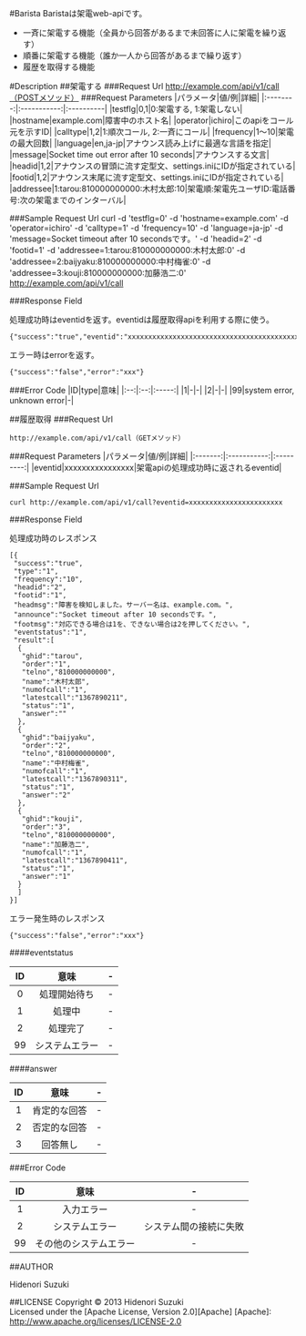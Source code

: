 #Barista
Baristaは架電web-apiです。
* 一斉に架電する機能（全員から回答があるまで未回答に人に架電を繰り返す）
* 順番に架電する機能（誰か一人から回答があるまで繰り返す）
* 履歴を取得する機能

#Description
##架電する
###Request Url
    http://example.com/api/v1/call（POSTメソッド）
###Request Parameters
|パラメータ|値/例|詳細|
|:--------:|:-----------:|:----------|
|testflg|0,1|0:架電する, 1:架電しない|
|hostname|example.com|障害中のホスト名|
|operator|ichiro|このapiをコール元を示すID|
|calltype|1,2|1:順次コール, 2:一斉にコール|
|frequency|1〜10|架電の最大回数|
|language|en,ja-jp|アナウンス読み上げに最適な言語を指定|
|message|Socket time out error after 10 seconds|アナウンスする文言|
|headid|1,2|アナウンスの冒頭に流す定型文、settings.iniにIDが指定されている|
|footid|1,2|アナウンス末尾に流す定型文、settings.iniにIDが指定されている|
|addressee|1:tarou:810000000000:木村太郎:10|架電順:架電先ユーザID:電話番号:次の架電までのインターバル|

###Sample Request Url
    curl -d 'testflg=0' -d 'hostname=example.com' -d 'operator=ichiro' -d 'calltype=1' -d 'frequency=10' 
    -d 'language=ja-jp' -d 'message=Socket timeout after 10 secondsです。' -d 'headid=2' -d 'footid=1' 
    -d 'addressee=1:tarou:810000000000:木村太郎:0' 
    -d 'addressee=2:baijyaku:810000000000:中村梅雀:0' 
    -d 'addressee=3:kouji:810000000000:加藤浩二:0' 
    http://example.com/api/v1/call

###Response Field  

処理成功時はeventidを返す。eventidは履歴取得apiを利用する際に使う。  

    {"success":"true","eventid":"xxxxxxxxxxxxxxxxxxxxxxxxxxxxxxxxxxxxxxxxxxxxxx"}
エラー時はerrorを返す。  

    {"success":"false","error":"xxx"}

###Error Code
|ID|type|意味|
|:--:|:--:|:-----:|
|1|-|-|
|2|-|-|
|99|system error, unknown error|-|

##履歴取得
###Request Url  

    http://example.com/api/v1/call（GETメソッド）  

###Request Parameters
|パラメータ|値/例|詳細|
|:-------:|:-----------:|:---------:|
|eventid|xxxxxxxxxxxxxxxx|架電apiの処理成功時に返されるeventid|

###Sample Request Url  

    curl http://example.com/api/v1/call?eventid=xxxxxxxxxxxxxxxxxxxxxxx
###Response Field

処理成功時のレスポンス

    [{
     "success":"true",
     "type":"1",
     "frequency":"10",
     "headid":"2",
     "footid":"1",
     "headmsg":"障害を検知しました。サーバー名は、example.com。",
     "announce":"Socket timeout after 10 secondsです。",
     "footmsg":"対応できる場合は1を、できない場合は2を押してください。",
     "eventstatus":"1",
     "result":[
      {
       "ghid":"tarou",
       "order":"1",
       "telno","810000000000",
       "name":"木村太郎",
       "numofcall":"1",
       "latestcall":"1367890211",
       "status":"1",
       "answer":""
      },
      {
       "ghid":"baijyaku",
       "order":"2",
       "telno","810000000000",
       "name":"中村梅雀",
       "numofcall":"1",
       "latestcall":"1367890311",
       "status":"1",
       "answer":"2"
      },
      {
       "ghid":"kouji",
       "order":"3",
       "telno","810000000000",
       "name":"加藤浩二",
       "numofcall":"1",
       "latestcall":"1367890411",
       "status":"1",
       "answer":"1"
      }
      ]
    }]

エラー発生時のレスポンス

    {"success":"false","error":"xxx"}

####eventstatus

|ID|意味|-|
|:--:|:-----:|:-:|
|0|処理開始待ち|-|
|1|処理中|-|
|2|処理完了|-|
|99|システムエラー|-|

####answer

|ID|意味|-|
|:--:|:-----:|:-:|
|1|肯定的な回答|-|
|2|否定的な回答|-|
|3|回答無し|-|

###Error Code

|ID|意味|-|
|:--:|:-----:|:-:|
|1|入力エラー|-|
|2|システムエラー|システム間の接続に失敗|
|99|その他のシステムエラー|-|

##AUTHOR

Hidenori Suzuki

##LICENSE
Copyright &copy; 2013 Hidenori Suzuki  
Licensed under the [Apache License, Version 2.0][Apache]
[Apache]: http://www.apache.org/licenses/LICENSE-2.0
